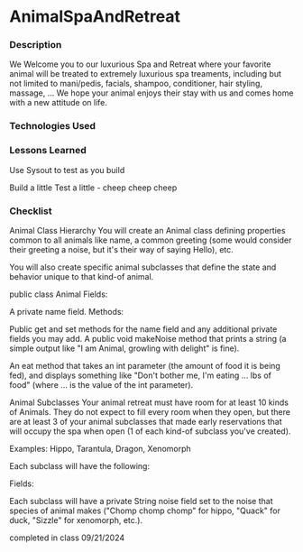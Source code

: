 # AnimalSpaAndRetreat


### Description
We Welcome you to our luxurious Spa and Retreat where your favorite animal will be treated to extremely luxurious
spa treaments, including but not limited to mani/pedis, facials, shampoo, conditioner, hair styling, massage, ...
We hope your animal enjoys their stay with us and comes home with a new attitude on life.


### Technologies Used



### Lessons Learned
Use Sysout to test as you build

Build a little Test a little - cheep cheep cheep




### Checklist

Animal Class Hierarchy
You will create an Animal class defining properties common to all animals like name, a common greeting (some would consider their greeting a noise, but it's their way of saying Hello), etc.

You will also create specific animal subclasses that define the state and behavior unique to that kind-of animal.

public class Animal
Fields:

A private name field.
Methods:

Public get and set methods for the name field and any additional private fields you may add.
A public void makeNoise method that prints a string (a simple output like "I am Animal, growling with delight" is fine).

An eat method that takes an int parameter (the amount of food it is being fed), and displays something like "Don't bother me, I'm eating ... lbs of food" (where ... is the value of the int parameter).

Animal Subclasses
Your animal retreat must have room for at least 10 kinds of Animals. They do not expect to fill every room when they open, but there are at least 3 of your animal subclasses that made early reservations that will occupy the spa when open (1 of each kind-of subclass you've created).

Examples: Hippo, Tarantula, Dragon, Xenomorph

Each subclass will have the following:

Fields:

Each subclass will have a private String noise field set to the noise that species of animal makes ("Chomp chomp chomp" for hippo, "Quack" for duck, "Sizzle" for xenomorph, etc.).




completed in class 09/21/2024


